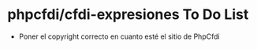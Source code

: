 # phpcfdi/cfdi-expresiones To Do List

- Poner el copyright correcto en cuanto esté el sitio de PhpCfdi
